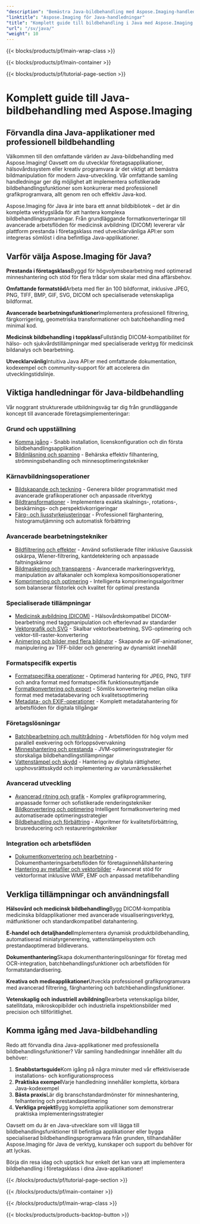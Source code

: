 ```yaml
---
"description": "Bemästra Java-bildbehandling med Aspose.Imaging-handledningar. Lär dig bildkonvertering, bildförbättring, DICOM-behandling, batchoperationer och avancerade filtreringstekniker med omfattande steg-för-steg-guider."
"linktitle": "Aspose.Imaging för Java-handledningar"
"title": "Komplett guide till bildbehandling i Java med Aspose.Imaging för Java"
"url": "/sv/java/"
"weight": 10
---
```


{{< blocks/products/pf/main-wrap-class >}}

{{< blocks/products/pf/main-container >}}

{{< blocks/products/pf/tutorial-page-section >}}

# Komplett guide till Java-bildbehandling med Aspose.Imaging

## Förvandla dina Java-applikationer med professionell bildbehandling

Välkommen till den omfattande världen av Java-bildbehandling med Aspose.Imaging! Oavsett om du utvecklar företagsapplikationer, hälsovårdssystem eller kreativ programvara är det viktigt att bemästra bildmanipulation för modern Java-utveckling. Vår omfattande samling handledningar ger dig möjlighet att implementera sofistikerade bildbehandlingsfunktioner som konkurrerar med professionell grafikprogramvara, allt genom ren och effektiv Java-kod.

Aspose.Imaging för Java är inte bara ett annat bildbibliotek – det är din kompletta verktygslåda för att hantera komplexa bildbehandlingsutmaningar. Från grundläggande formatkonverteringar till avancerade arbetsflöden för medicinsk avbildning (DICOM) levererar vår plattform prestanda i företagsklass med utvecklarvänliga API:er som integreras sömlöst i dina befintliga Java-applikationer.

## Varför välja Aspose.Imaging för Java?

**Prestanda i företagsklass**Byggd för högvolymsbearbetning med optimerad minneshantering och stöd för flera trådar som skalar med dina affärsbehov.

**Omfattande formatstöd**Arbeta med fler än 100 bildformat, inklusive JPEG, PNG, TIFF, BMP, GIF, SVG, DICOM och specialiserade vetenskapliga bildformat.

**Avancerade bearbetningsfunktioner**Implementera professionell filtrering, färgkorrigering, geometriska transformationer och batchbehandling med minimal kod.

**Medicinsk bildbehandling i toppklass**Fullständig DICOM-kompatibilitet för hälso- och sjukvårdstillämpningar med specialiserade verktyg för medicinsk bildanalys och bearbetning.

**Utvecklarvänlig**Intuitiva Java API:er med omfattande dokumentation, kodexempel och community-support för att accelerera din utvecklingstidslinje.

## Viktiga handledningar för Java-bildbehandling

Vår noggrant strukturerade utbildningsväg tar dig från grundläggande koncept till avancerade företagsimplementeringar:

### Grund och uppställning
- [Komma igång](./getting-started/) - Snabb installation, licenskonfiguration och din första bildbehandlingsapplikation
- [Bildinläsning och sparning](./image-loading-saving/) - Behärska effektiv filhantering, strömningsbehandling och minnesoptimeringstekniker

### Kärnavbildningsoperationer
- [Bildskapande och teckning](./image-creation-drawing/) - Generera bilder programmatiskt med avancerade grafikoperationer och anpassade ritverktyg
- [Bildtransformationer](./image-transformations/) - Implementera exakta skalnings-, rotations-, beskärnings- och perspektivkorrigeringar
- [Färg- och ljusstyrkejusteringar](./color-brightness-adjustments/) - Professionell färghantering, histogramutjämning och automatisk förbättring

### Avancerade bearbetningstekniker
- [Bildfiltrering och effekter](./image-filtering-effects/) - Använd sofistikerade filter inklusive Gaussisk oskärpa, Wiener-filtrering, kantdetektering och anpassade faltningskärnor
- [Bildmaskering och transparens](./image-masking-transparency/) - Avancerade markeringsverktyg, manipulation av alfakanaler och komplexa kompositionsoperationer
- [Komprimering och optimering](./compression-optimization/) - Intelligenta komprimeringsalgoritmer som balanserar filstorlek och kvalitet för optimal prestanda

### Specialiserade tillämpningar
- [Medicinsk avbildning (DICOM)](./medical-imaging-dicom/) - Hälsovårdskompatibel DICOM-bearbetning med taggmanipulation och efterlevnad av standarder
- [Vektorgrafik och SVG](./vector-graphics-svg/) - Skalbar vektorbearbetning, SVG-optimering och vektor-till-raster-konvertering
- [Animering och bilder med flera bildrutor](./animation-multi-frame-images/) - Skapande av GIF-animationer, manipulering av TIFF-bilder och generering av dynamiskt innehåll

### Formatspecifik expertis
- [Formatspecifika operationer](./format-specific-operations/) - Optimerad hantering för JPEG, PNG, TIFF och andra format med formatspecifik funktionsutnyttjande
- [Formatkonvertering och export](./format-conversion-export/) - Sömlös konvertering mellan olika format med metadatabevaring och kvalitetsoptimering
- [Metadata- och EXIF-operationer](./metadata-exif-operations/) - Komplett metadatahantering för arbetsflöden för digitala tillgångar

### Företagslösningar
- [Batchbearbetning och multitrådning](./batch-processing-multi-threading/) - Arbetsflöden för hög volym med parallell exekvering och förloppsövervakning
- [Minneshantering och prestanda](./memory-management-performance/) - JVM-optimeringsstrategier för storskaliga bildbehandlingstillämpningar
- [Vattenstämpel och skydd](./watermarking-protection/) - Hantering av digitala rättigheter, upphovsrättsskydd och implementering av varumärkessäkerhet

### Avancerad utveckling
- [Avancerad ritning och grafik](./advanced-drawing-graphics/) - Komplex grafikprogrammering, anpassade former och sofistikerade renderingstekniker
- [Bildkonvertering och optimering](./image-conversion-and-optimization/) Intelligent formatkonvertering med automatiserade optimeringsstrategier
- [Bildbehandling och förbättring](./image-processing-and-enhancement/) - Algoritmer för kvalitetsförbättring, brusreducering och restaureringstekniker

### Integration och arbetsflöden
- [Dokumentkonvertering och bearbetning](./document-conversion-and-processing/) - Dokumenthanteringsarbetsflöden för företagsinnehållshantering
- [Hantering av metafiler och vektorbilder](./metafile-and-vector-image-handling/) - Avancerat stöd för vektorformat inklusive WMF, EMF och anpassad metafilbehandling

## Verkliga tillämpningar och användningsfall

**Hälsovård och medicinsk bildbehandling**Bygg DICOM-kompatibla medicinska bildapplikationer med avancerade visualiseringsverktyg, mätfunktioner och standardkompatibel datahantering.

**E-handel och detaljhandel**Implementera dynamisk produktbildbehandling, automatiserad miniatyrgenerering, vattenstämpelsystem och prestandaoptimerad bildleverans.

**Dokumenthantering**Skapa dokumenthanteringslösningar för företag med OCR-integration, batchbehandlingsfunktioner och arbetsflöden för formatstandardisering.

**Kreativa och medieapplikationer**Utveckla professionell grafikprogramvara med avancerad filtrering, färghantering och batchbehandlingsfunktioner.

**Vetenskaplig och industriell avbildning**Bearbeta vetenskapliga bilder, satellitdata, mikroskopibilder och industriella inspektionsbilder med precision och tillförlitlighet.

## Komma igång med Java-bildbehandling

Redo att förvandla dina Java-applikationer med professionella bildbehandlingsfunktioner? Vår samling handledningar innehåller allt du behöver:

1. **Snabbstartsguide**Kom igång på några minuter med vår effektiviserade installations- och konfigurationsprocess
2. **Praktiska exempel**Varje handledning innehåller kompletta, körbara Java-kodexempel
3. **Bästa praxis**Lär dig branschstandardmönster för minneshantering, felhantering och prestandaoptimering
4. **Verkliga projekt**Bygg kompletta applikationer som demonstrerar praktiska implementeringsstrategier

Oavsett om du är en Java-utvecklare som vill lägga till bildbehandlingsfunktioner till befintliga applikationer eller bygga specialiserad bildbehandlingsprogramvara från grunden, tillhandahåller Aspose.Imaging för Java de verktyg, kunskaper och support du behöver för att lyckas.

Börja din resa idag och upptäck hur enkelt det kan vara att implementera bildbehandling i företagsklass i dina Java-applikationer!

{{< /blocks/products/pf/tutorial-page-section >}}

{{< /blocks/products/pf/main-container >}}

{{< /blocks/products/pf/main-wrap-class >}}

{{< blocks/products/products-backtop-button >}}